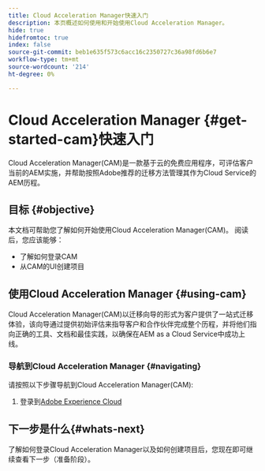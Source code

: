 ```yaml
---
title: Cloud Acceleration Manager快速入门
description: 本页概述如何使用和开始使用Cloud Acceleration Manager。
hide: true
hidefromtoc: true
index: false
source-git-commit: beb1e635f573c6acc16c2350727c36a98fd6b6e7
workflow-type: tm+mt
source-wordcount: '214'
ht-degree: 0%

---
```



# Cloud Acceleration Manager {#get-started-cam}快速入门

Cloud Acceleration Manager(CAM)是一款基于云的免费应用程序，可评估客户当前的AEM实施，并帮助按照Adobe推荐的迁移方法管理其作为Cloud Service的AEM历程。

## 目标 {#objective}

本文档可帮助您了解如何开始使用Cloud Acceleration Manager(CAM)。 阅读后，您应该能够：

* 了解如何登录CAM
* 从CAM的UI创建项目

## 使用Cloud Acceleration Manager {#using-cam}

Cloud Acceleration Manager(CAM)以迁移向导的形式为客户提供了一站式迁移体验，该向导通过提供初始评估来指导客户和合作伙伴完成整个历程，并将他们指向正确的工具、文档和最佳实践，以确保在AEM as a Cloud Service中成功上线。

### 导航到Cloud Acceleration Manager {#navigating}


请按照以下步骤导航到Cloud Acceleration Manager(CAM):

1. 登录到[Adobe Experience Cloud](https://experience.adobe.com)



## 下一步是什么{#whats-next}

了解如何登录Cloud Acceleration Manager以及如何创建项目后，您现在即可继续查看下一步（准备阶段）。
